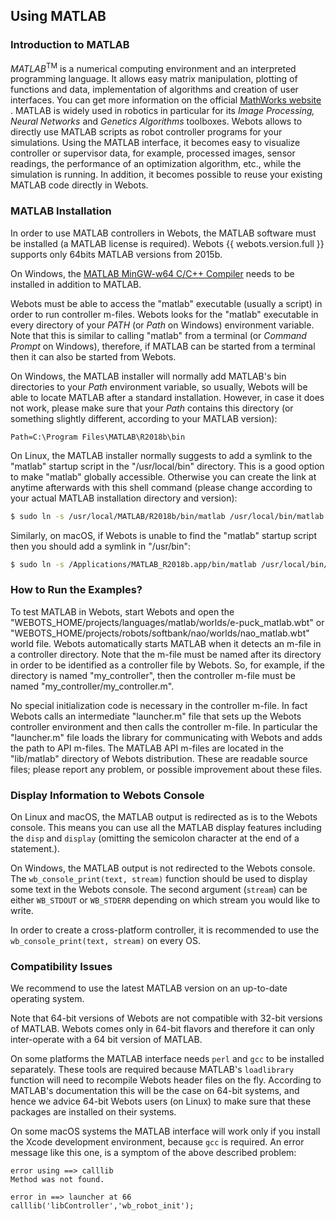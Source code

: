 ## Using MATLAB

### Introduction to MATLAB

*MATLAB*<sup>TM</sup> is a numerical computing environment and an interpreted programming language.
It allows easy matrix manipulation, plotting of functions and data, implementation of algorithms and creation of user interfaces.
You can get more information on the official [MathWorks website](http://www.mathworks.com) .
MATLAB is widely used in robotics in particular for its *Image Processing, Neural Networks* and *Genetics Algorithms* toolboxes.
Webots allows to directly use MATLAB scripts as robot controller programs for your simulations.
Using the MATLAB interface, it becomes easy to visualize controller or supervisor data, for example, processed images, sensor readings, the performance of an optimization algorithm, etc., while the simulation is running.
In addition, it becomes possible to reuse your existing MATLAB code directly in Webots.

### MATLAB Installation

In order to use MATLAB controllers in Webots, the MATLAB software must be installed (a MATLAB license is required).
Webots {{ webots.version.full }} supports only 64bits MATLAB versions from 2015b.

On Windows, the [MATLAB MinGW-w64 C/C++ Compiler](https://fr.mathworks.com/matlabcentral/fileexchange/52848-matlab-support-for-mingw-w64-c-c-compiler) needs to be installed in addition to MATLAB.

Webots must be able to access the "matlab" executable (usually a script) in order to run controller m-files.
Webots looks for the "matlab" executable in every directory of your *PATH* (or *Path* on Windows) environment variable.
Note that this is similar to calling "matlab" from a terminal (or *Command Prompt* on Windows), therefore, if MATLAB can be started from a terminal then it can also be started from Webots.

On Windows, the MATLAB installer will normally add MATLAB's bin directories to your *Path* environment variable, so usually, Webots will be able to locate MATLAB after a standard installation.
However, in case it does not work, please make sure that your *Path* contains this directory (or something slightly different, according to your MATLAB version):

```
Path=C:\Program Files\MATLAB\R2018b\bin
```

On Linux, the MATLAB installer normally suggests to add a symlink to the "matlab" startup script in the "/usr/local/bin" directory.
This is a good option to make "matlab" globally accessible.
Otherwise you can create the link at anytime afterwards with this shell command (please change according to your actual MATLAB installation directory and version):

```sh
$ sudo ln -s /usr/local/MATLAB/R2018b/bin/matlab /usr/local/bin/matlab
```

Similarly, on macOS, if Webots is unable to find the "matlab" startup script then you should add a symlink in "/usr/bin":

```sh
$ sudo ln -s /Applications/MATLAB_R2018b.app/bin/matlab /usr/local/bin/matlab
```

### How to Run the Examples?

To test MATLAB in Webots, start Webots and open the "WEBOTS\_HOME/projects/languages/matlab/worlds/e-puck\_matlab.wbt" or "WEBOTS\_HOME/projects/robots/softbank/nao/worlds/nao\_matlab.wbt" world file.
Webots automatically starts MATLAB when it detects an m-file in a controller directory.
Note that the m-file must be named after its directory in order to be identified as a controller file by Webots.
So, for example, if the directory is named "my\_controller", then the controller m-file must be named "my\_controller/my\_controller.m".

No special initialization code is necessary in the controller m-file.
In fact Webots calls an intermediate "launcher.m" file that sets up the Webots controller environment and then calls the controller m-file.
In particular the "launcher.m" file loads the library for communicating with Webots and adds the path to API m-files.
The MATLAB API m-files are located in the "lib/matlab" directory of Webots distribution.
These are readable source files; please report any problem, or possible improvement about these files.

### Display Information to Webots Console

On Linux and macOS, the MATLAB output is redirected as is to the Webots console.
This means you can use all the MATLAB display features including the `disp` and `display` (omitting the semicolon character at the end of a statement.).

On Windows, the MATLAB output is not redirected to the Webots console.
The `wb_console_print(text, stream)` function should be used to display some text in the Webots console.
The second argument (`stream`) can be either `WB_STDOUT` or `WB_STDERR` depending on which stream you would like to write.

In order to create a cross-platform controller, it is recommended to use the `wb_console_print(text, stream)` on every OS.

### Compatibility Issues

We recommend to use the latest MATLAB version on an up-to-date operating system.

Note that 64-bit versions of Webots are not compatible with 32-bit versions of MATLAB.
Webots comes only in 64-bit flavors and therefore it can only inter-operate with a 64 bit version of MATLAB.

On some platforms the MATLAB interface needs `perl` and `gcc` to be installed separately.
These tools are required because MATLAB's `loadlibrary` function will need to recompile Webots header files on the fly.
According to MATLAB's documentation this will be the case on 64-bit systems, and hence we advice 64-bit Webots users (on Linux) to make sure that these packages are installed on their systems.

On some macOS systems the MATLAB interface will work only if you install the Xcode development environment, because `gcc` is required.
An error message like this one, is a symptom of the above described problem:

```
error using ==> calllib
Method was not found.

error in ==> launcher at 66
calllib('libController','wb_robot_init');
```
